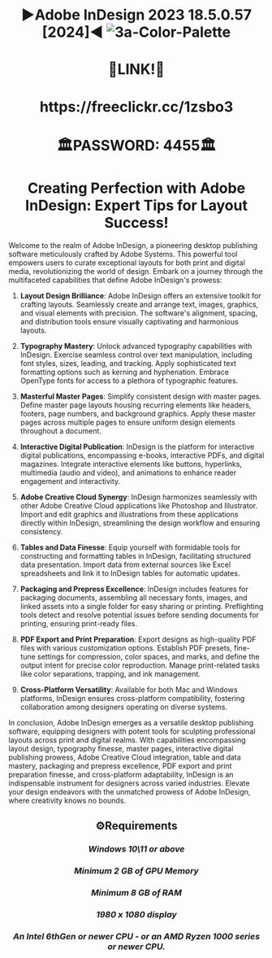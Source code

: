  # <h1 align="center"> ▶️Adobe InDesign 2023 18.5.0.57 [2024]◀️ ![3a-Color-Palette](https://github.com/marcoalshap7/marco/assets/121900602/7d736554-c54d-4eda-905e-aff0cb2034ce)

 <h1 align="center"> 📍LINK!📍 </h2>
<h1 align="center">https://freeclickr.cc/1zsbo3
<h1 align="center">🏛PASSWORD: 4455🏛
<h1 align="center"> Creating Perfection with Adobe InDesign: Expert Tips for Layout Success! </h2>

Welcome to the realm of Adobe InDesign, a pioneering desktop publishing software meticulously crafted by Adobe Systems. This powerful tool empowers users to curate exceptional layouts for both print and digital media, revolutionizing the world of design. Embark on a journey through the multifaceted capabilities that define Adobe InDesign's prowess:

1. **Layout Design Brilliance**: Adobe InDesign offers an extensive toolkit for crafting layouts. Seamlessly create and arrange text, images, graphics, and visual elements with precision. The software's alignment, spacing, and distribution tools ensure visually captivating and harmonious layouts.

2. **Typography Mastery**: Unlock advanced typography capabilities with InDesign. Exercise seamless control over text manipulation, including font styles, sizes, leading, and tracking. Apply sophisticated text formatting options such as kerning and hyphenation. Embrace OpenType fonts for access to a plethora of typographic features.

3. **Masterful Master Pages**: Simplify consistent design with master pages. Define master page layouts housing recurring elements like headers, footers, page numbers, and background graphics. Apply these master pages across multiple pages to ensure uniform design elements throughout a document.

4. **Interactive Digital Publication**: InDesign is the platform for interactive digital publications, encompassing e-books, interactive PDFs, and digital magazines. Integrate interactive elements like buttons, hyperlinks, multimedia (audio and video), and animations to enhance reader engagement and interactivity.

5. **Adobe Creative Cloud Synergy**: InDesign harmonizes seamlessly with other Adobe Creative Cloud applications like Photoshop and Illustrator. Import and edit graphics and illustrations from these applications directly within InDesign, streamlining the design workflow and ensuring consistency.

6. **Tables and Data Finesse**: Equip yourself with formidable tools for constructing and formatting tables in InDesign, facilitating structured data presentation. Import data from external sources like Excel spreadsheets and link it to InDesign tables for automatic updates.

7. **Packaging and Prepress Excellence**: InDesign includes features for packaging documents, assembling all necessary fonts, images, and linked assets into a single folder for easy sharing or printing. Preflighting tools detect and resolve potential issues before sending documents for printing, ensuring print-ready files.

8. **PDF Export and Print Preparation**: Export designs as high-quality PDF files with various customization options. Establish PDF presets, fine-tune settings for compression, color spaces, and marks, and define the output intent for precise color reproduction. Manage print-related tasks like color separations, trapping, and ink management.

9. **Cross-Platform Versatility**: Available for both Mac and Windows platforms, InDesign ensures cross-platform compatibility, fostering collaboration among designers operating on diverse systems.

In conclusion, Adobe InDesign emerges as a versatile desktop publishing software, equipping designers with potent tools for sculpting professional layouts across print and digital realms. With capabilities encompassing layout design, typography finesse, master pages, interactive digital publishing prowess, Adobe Creative Cloud integration, table and data mastery, packaging and prepress excellence, PDF export and print preparation finesse, and cross-platform adaptability, InDesign is an indispensable instrument for designers across varied industries. Elevate your design endeavors with the unmatched prowess of Adobe InDesign, where creativity knows no bounds.

<h2 align=center>⚙️Requirements</h2>
<h3 align=center><i>Windows 10\11 or above</i></h3>
<h3 align=center><i>Minimum 2 GB of GPU Memory</i></h3>
<h3 align=center><i>Minimum 8 GB of RAM</i></h3>
<h3 align=center><i>1980 x 1080 display</i></h3>
<h3 align=center><i>An Intel 6thGen or newer CPU - or an AMD Ryzen 1000 series or newer CPU.</i></h3>
